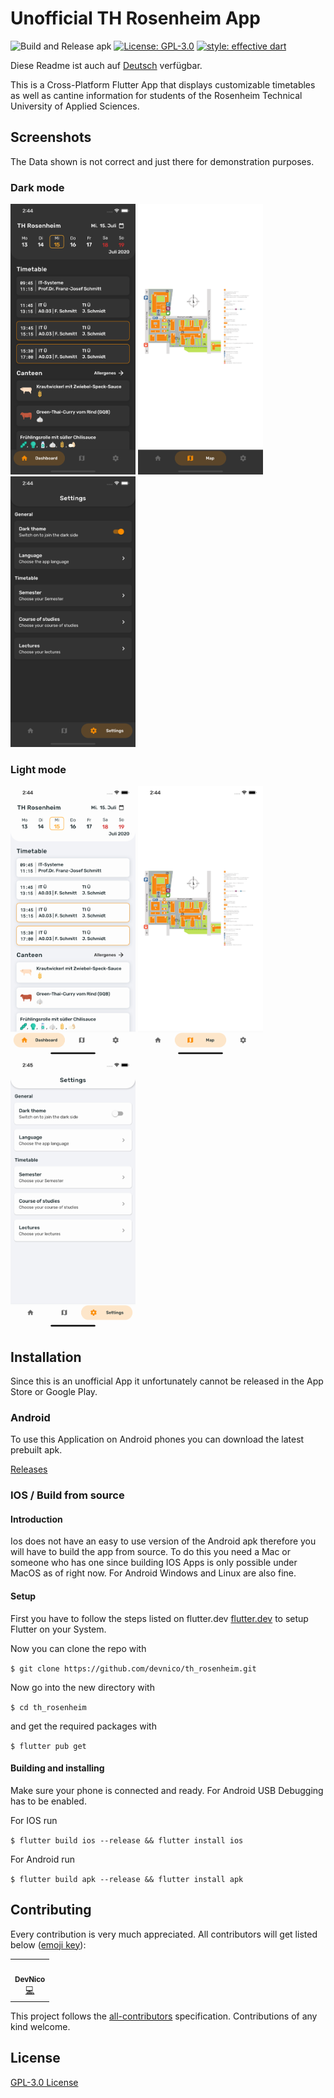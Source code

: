 # Unofficial TH Rosenheim App

![Build and Release apk](https://github.com/DevNico/th_rosenheim/workflows/Build%20and%20Release%20apk/badge.svg)
[![License: GPL-3.0](https://img.shields.io/badge/license-GPL3.0-blue.svg)](LICENSE.md)
[![style: effective dart](https://img.shields.io/badge/style-effective_dart-40c4ff.svg)](https://pub.dev/packages/effective_dart)

Diese Readme ist auch auf [Deutsch](README_DE.md) verfügbar.

This is a Cross-Platform Flutter App that displays customizable timetables as well as cantine information for students of the Rosenheim Technical University of Applied Sciences.

## Screenshots

The Data shown is not correct and just there for demonstration purposes.

### Dark mode

<p float="left">
<img src="readme/dashboard_en_dark.png" width="200px" />
<img src="readme/map_en_dark.png" width="200px" />
<img src="readme/settings_en_dark.png" width="200px" />
</p>

### Light mode

<p float="left">
<img src="readme/dashboard_en_light.png" width="200px" />
<img src="readme/map_en_light.png" width="200px" />
<img src="readme/settings_en_light.png" width="200px" />
</p>


## Installation

Since this is an unofficial App it unfortunately cannot be released in the App Store or Google Play.

### Android

To use this Application on Android phones you can download the latest prebuilt apk.

[Releases](https://github.com/DevNico/th_rosenheim/releases/)

### IOS / Build from source

#### Introduction

Ios does not have an easy to use version of the Android apk therefore you will have to build the app from source. To do this you need a Mac or someone who has one since building IOS Apps is only possible under MacOS as of right now. For Android Windows and Linux are also fine.


#### Setup

First you have to follow the steps listed on flutter.dev [flutter.dev](https://flutter.dev/docs/get-started/) to setup Flutter on your System.

Now you can clone the repo with

`$ git clone https://github.com/devnico/th_rosenheim.git`

Now go into the new directory with

`$ cd th_rosenheim`

and get the required packages with

`$ flutter pub get`

#### Building and installing

Make sure your phone is connected and ready. For Android USB Debugging has to be enabled.

For IOS run

`$ flutter build ios --release && flutter install ios`

For Android run

`$ flutter build apk --release && flutter install apk`

## Contributing

Every contribution is very much appreciated. All contributors will get listed below ([emoji key](https://allcontributors.org/docs/en/emoji-key)):

<!-- ALL-CONTRIBUTORS-LIST:START - Do not remove or modify this section -->
<!-- prettier-ignore-start -->
<!-- markdownlint-disable -->
<table>
    <tr>
    <td align="center"><a href="https://github.com/DevNico"><img src="https://avatars2.githubusercontent.com/u/24965872?v=4" width="100px;" alt=""/><br /><sub><b>DevNico</b></sub></a><br /><a href="https://github.com/devnico/th_rosenheim/commits?author=devnico" title="Code">💻</a></td>
    </tr>
</table>
<!-- markdownlint-enable -->
<!-- prettier-ignore-end -->
<!-- ALL-CONTRIBUTORS-LIST:END -->

This project follows the [all-contributors](https://allcontributors.org/docs/en/overview) specification. Contributions of any kind welcome.

## License

[GPL-3.0 License](LICENSE.md)